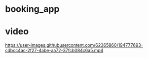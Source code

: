# booking_app

# video 
https://user-images.githubusercontent.com/62365860/194777693-cdbcc4ac-2f27-4abe-aa72-37fcb084c6a5.mp4


